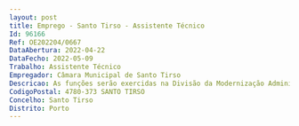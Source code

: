 ```yaml
--- 
layout: post
title: Emprego - Santo Tirso - Assistente Técnico
Id: 96166
Ref: OE202204/0667
DataAbertura: 2022-04-22
DataFecho: 2022-05-09
Trabalho: Assistente Técnico
Empregador: Câmara Municipal de Santo Tirso
Descricao: As funções serão exercidas na Divisão da Modernização Administrativa e da Qualidade. Para além do constante no anexo a que se refere o nº 2 do artigo 88.º da Lei 35 2014, de 20 de junho, deverão exercer funções de receção e encaminhamento dos munícipes  pré atendimento (informações gerais)  atendimento telefónico  registo de ocorrências  serviço de acompanhamento dos munícipes  controlo de acesso  controlo do chaveiro  abertura e fecho das instalações  zelar pela segurança das instalações  rondas e apoio administrativo à Divisão da Modernização Administrativa e da Qualidade.
CodigoPostal: 4780-373 SANTO TIRSO
Concelho: Santo Tirso
Distrito: Porto
--- 
```

